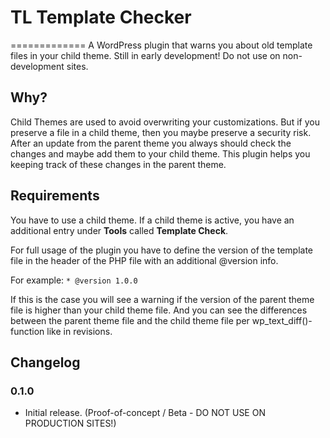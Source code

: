 # TL Template Checker
=============
A WordPress plugin that warns you about old template files in your child theme. Still in early development! Do not use on non-development sites.

## Why?

Child Themes are used to avoid overwriting your customizations. But if you preserve a file in a child theme, then you maybe preserve a security risk. After an update from the parent theme you always should check the changes and maybe add them to your child theme. This plugin helps you keeping track of these changes in the parent theme.

## Requirements

You have to use a child theme. If a child theme is active, you have an additional entry under **Tools** called **Template Check**.

For full usage of the plugin you have to define the version of the template file in the header of the PHP file with an additional @version info.

For example: ```* @version 1.0.0```

If this is the case you will see a warning if the version of the parent theme file is higher than your child theme file. And you can see the differences between the parent theme file and the child theme file per wp_text_diff()-function like in revisions.


## Changelog

### 0.1.0

* Initial release. (Proof-of-concept / Beta - DO NOT USE ON PRODUCTION SITES!)
